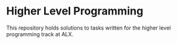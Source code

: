 # Higher Level Programming

This repository holds solutions to tasks written for the higher level programming track at ALX.
